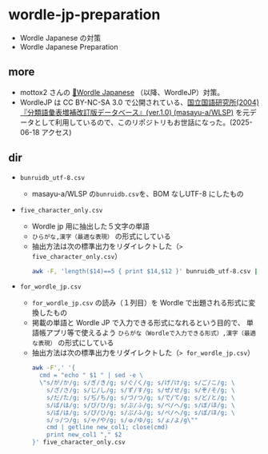 # wordle-jp-preparation

- Wordle Japanese の対策
- Wordle Japanese Preparation

## more

- mottox2 さんの [🔴Wordle Japanese](https://wordle.mottox2.com) （以降、WordleJP）対策。
- WordleJP は CC BY-NC-SA 3.0 で公開されている、[国立国語研究所(2004)『分類語彙表増補改訂版データベース』(ver.1.0) (masayu-a/WLSP)](https://github.com/masayu-a/WLSP) を元データとして利用しているので、このリポジトリもお世話になった。(2025-06-18 アクセス)

## dir

- `bunruidb_utf-8.csv`
  - masayu-a/WLSP の`bunruidb.csv`を、BOM なしUTF-8 にしたもの
- `five_character_only.csv`
  - Wordle jp 用に抽出した５文字の単語
  - `ひらがな,漢字（最適な表現）` の形式にしている
  - 抽出方法は次の標準出力をリダイレクトした（`> five_character_only.csv`）
    ```bash
    awk -F, 'length($14)==5 { print $14,$12 }' bunruidb_utf-8.csv | sed -E 's/ /,/g'
    ```
- `for_wordle_jp.csv`

  - `for_wordle_jp.csv` の読み（１列目）を Wordle で出題される形式に変換したもの
  - 掲載の単語と Wordle JP で入力できる形式になれるという目的で、
    単語帳アプリ等で使えるよう `ひらがな（Wordleで入力できる形式）,漢字（最適な表現）`
    の形式にしている
  - 抽出方法は次の標準出力をリダイレクトした（`> for_wordle_jp.csv`）
    ```bash
    awk -F',' '{
      cmd = "echo " $1 " | sed -e \
      \"s/が/か/g; s/ぎ/き/g; s/ぐ/く/g; s/げ/け/g; s/ご/こ/g; \
        s/ざ/さ/g; s/じ/し/g; s/ず/す/g; s/ぜ/せ/g; s/ぞ/そ/g; \
        s/だ/た/g; s/ぢ/ち/g; s/づ/つ/g; s/で/て/g; s/ど/と/g; \
        s/ば/は/g; s/び/ひ/g; s/ぶ/ふ/g; s/べ/へ/g; s/ぼ/ほ/g; \
        s/ぱ/は/g; s/ぴ/ひ/g; s/ぷ/ふ/g; s/ぺ/へ/g; s/ぽ/ほ/g; \
        s/っ/つ/g; s/ゃ/や/g; s/ゅ/ゆ/g; s/ょ/よ/g\""
        cmd | getline new_col1; close(cmd)
        print new_col1 "," $2
    }' five_character_only.csv
    ```
